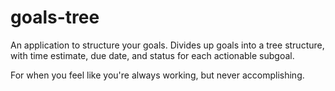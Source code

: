 # goals-tree

An application to structure your goals. Divides up goals into a tree structure, with time estimate, due date, and status for each actionable subgoal.

For when you feel like you're always working, but never accomplishing.
